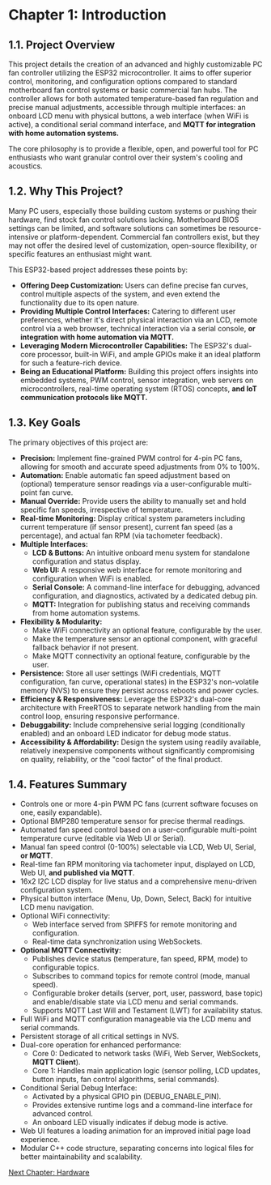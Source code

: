 # **Chapter 1: Introduction**

## **1.1. Project Overview**

This project details the creation of an advanced and highly customizable PC fan controller utilizing the ESP32 microcontroller. It aims to offer superior control, monitoring, and configuration options compared to standard motherboard fan control systems or basic commercial fan hubs. The controller allows for both automated temperature-based fan regulation and precise manual adjustments, accessible through multiple interfaces: an onboard LCD menu with physical buttons, a web interface (when WiFi is active), a conditional serial command interface, and **MQTT for integration with home automation systems.**

The core philosophy is to provide a flexible, open, and powerful tool for PC enthusiasts who want granular control over their system's cooling and acoustics.

## **1.2. Why This Project?**

Many PC users, especially those building custom systems or pushing their hardware, find stock fan control solutions lacking. Motherboard BIOS settings can be limited, and software solutions can sometimes be resource-intensive or platform-dependent. Commercial fan controllers exist, but they may not offer the desired level of customization, open-source flexibility, or specific features an enthusiast might want.

This ESP32-based project addresses these points by:

* **Offering Deep Customization:** Users can define precise fan curves, control multiple aspects of the system, and even extend the functionality due to its open nature.  
* **Providing Multiple Control Interfaces:** Catering to different user preferences, whether it's direct physical interaction via an LCD, remote control via a web browser, technical interaction via a serial console, **or integration with home automation via MQTT.**  
* **Leveraging Modern Microcontroller Capabilities:** The ESP32's dual-core processor, built-in WiFi, and ample GPIOs make it an ideal platform for such a feature-rich device.  
* **Being an Educational Platform:** Building this project offers insights into embedded systems, PWM control, sensor integration, web servers on microcontrollers, real-time operating system (RTOS) concepts, **and IoT communication protocols like MQTT.**

## **1.3. Key Goals**

The primary objectives of this project are:

* **Precision:** Implement fine-grained PWM control for 4-pin PC fans, allowing for smooth and accurate speed adjustments from 0% to 100%.  
* **Automation:** Enable automatic fan speed adjustment based on (optional) temperature sensor readings via a user-configurable multi-point fan curve.  
* **Manual Override:** Provide users the ability to manually set and hold specific fan speeds, irrespective of temperature.  
* **Real-time Monitoring:** Display critical system parameters including current temperature (if sensor present), current fan speed (as a percentage), and actual fan RPM (via tachometer feedback).  
* **Multiple Interfaces:**  
  * **LCD & Buttons:** An intuitive onboard menu system for standalone configuration and status display.  
  * **Web UI:** A responsive web interface for remote monitoring and configuration when WiFi is enabled.  
  * **Serial Console:** A command-line interface for debugging, advanced configuration, and diagnostics, activated by a dedicated debug pin.  
  * **MQTT:** Integration for publishing status and receiving commands from home automation systems.  
* **Flexibility & Modularity:**  
  * Make WiFi connectivity an optional feature, configurable by the user.  
  * Make the temperature sensor an optional component, with graceful fallback behavior if not present.  
  * Make MQTT connectivity an optional feature, configurable by the user.  
* **Persistence:** Store all user settings (WiFi credentials, MQTT configuration, fan curve, operational states) in the ESP32's non-volatile memory (NVS) to ensure they persist across reboots and power cycles.  
* **Efficiency & Responsiveness:** Leverage the ESP32's dual-core architecture with FreeRTOS to separate network handling from the main control loop, ensuring responsive performance.  
* **Debuggability:** Include comprehensive serial logging (conditionally enabled) and an onboard LED indicator for debug mode status.  
* **Accessibility & Affordability:** Design the system using readily available, relatively inexpensive components without significantly compromising on quality, reliability, or the "cool factor" of the final product.

## **1.4. Features Summary**

* Controls one or more 4-pin PWM PC fans (current software focuses on one, easily expandable).  
* Optional BMP280 temperature sensor for precise thermal readings.  
* Automated fan speed control based on a user-configurable multi-point temperature curve (editable via Web UI or Serial).  
* Manual fan speed control (0-100%) selectable via LCD, Web UI, Serial, **or MQTT**.  
* Real-time fan RPM monitoring via tachometer input, displayed on LCD, Web UI, **and published via MQTT**.  
* 16x2 I2C LCD display for live status and a comprehensive menu-driven configuration system.  
* Physical button interface (Menu, Up, Down, Select, Back) for intuitive LCD menu navigation.  
* Optional WiFi connectivity:  
  * Web interface served from SPIFFS for remote monitoring and configuration.  
  * Real-time data synchronization using WebSockets.  
* **Optional MQTT Connectivity:**  
  * Publishes device status (temperature, fan speed, RPM, mode) to configurable topics.  
  * Subscribes to command topics for remote control (mode, manual speed).  
  * Configurable broker details (server, port, user, password, base topic) and enable/disable state via LCD menu and serial commands.  
  * Supports MQTT Last Will and Testament (LWT) for availability status.  
* Full WiFi and MQTT configuration manageable via the LCD menu and serial commands.  
* Persistent storage of all critical settings in NVS.  
* Dual-core operation for enhanced performance:  
  * Core 0: Dedicated to network tasks (WiFi, Web Server, WebSockets, **MQTT Client**).  
  * Core 1: Handles main application logic (sensor polling, LCD updates, button inputs, fan control algorithms, serial commands).  
* Conditional Serial Debug Interface:  
  * Activated by a physical GPIO pin (DEBUG\_ENABLE\_PIN).  
  * Provides extensive runtime logs and a command-line interface for advanced control.  
  * An onboard LED visually indicates if debug mode is active.  
* Web UI features a loading animation for an improved initial page load experience.  
* Modular C++ code structure, separating concerns into logical files for better maintainability and scalability.

[Next Chapter: Hardware](02-hardware.md)